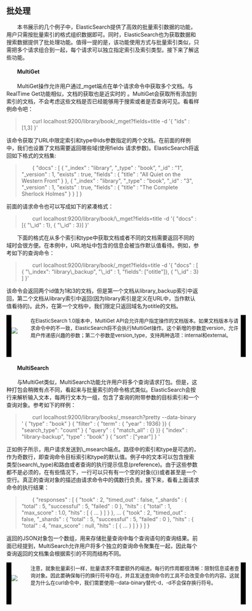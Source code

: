 ## 批处理

<div style="text-indent:2em;">
<p>本书展示的几个例子中，ElasticSearch提供了高效的批量索引数据的功能，用户只需按批量索引的格式组织数据即可。同时，ElasticSearch也为获取数据和搜索数据提供了批处理功能。值得一提的是，该功能使用方式与批量索引类似，只需把多个请求组合到一起，每个请求可以独立指定索引及索引类型。接下来了解这些功能。</p>
<h4>MultiGet</h4>
<p>MultiGet操作允许用户通过_mget端点在单个请求命令中获取多个文档。与RealTime Get功能相似，文档的获取也是近实时的 。MultiGet会获取所有添加到索引的文档，不会考虑这些文档是否已经能够用于搜索或者是否查询可见。看看样例命令吧：
<blockquote>curl localhost:9200/library/book/_mget?fields=title -d '{
 "ids" : [1,3]
}'</blockquote>
该命令获取了URL中限定索引和type中ids参数指定的两个文档。在前面的样例中，我们也设置了文档需要返回哪些域(使用fields 请求参数)。ElasticSearch将返回如下格式的文档集:
<blockquote>{
 "docs" : [ {
 "_index" : "library",
 "_type" : "book",
 "_id" : "1",
 "_version" : 1,
 "exists" : true,
 "fields" : {
 "title" : "All Quiet on the Western Front"
 }
 }, {
 "_index" : "library",
 "_type" : "book",
 "_id" : "3",
 "_version" : 1,
 "exists" : true,
 "fields" : {
 "title" : "The Complete Sherlock Holmes"
 }
 } ]
}</blockquote>
前面的请求命令也可以写成如下的紧凑格式：
<blockquote>curl localhost:9200/library/book/\_mget?fields=title -d '{
 "docs" : [{ "\_id" : 1}, { "\_id" : 3}]
}'</blockquote>
</p>
<p>下面的格式在从多个索引和type中获取文档或者不同的文档需要返回不同的域时会很方便。在本例中，URL地址中包含的信息会被当作默认值看待。例如，参考如下的查询命令：
<blockquote>curl localhost:9200/library/book/_mget?fields=title -d '{
 "docs" : [
 { "\_index": "library\_backup", "\_id" : 1, "fields": ["otitle"]},
 { "\_id" : 3}
 ]
}'</blockquote>
该命令会返回两个id值为1和3的文档，但是第一个文档从library_backup索引中返回，第二个文档从library索引中返回(因为library索引是定义在URL中，当作默认值看待的)。此外，在第一个文档中，我们限定只返回域名为otitle的文档。
</p>
<!--note structure -->
<div style="height:110px;width:650px;text-indent:0em;">
<div style="float:left;width:13px;height:100%; background:black;">
  <img src="../lm.png" height="100px" width="13px" style="margin-top:5px;"/>
</div>
<div style="float:left;width:50px;height:100%;position:relative;">
	<img src="../note.png" style="position:absolute; top:30%; "/>
</div>
<div style="float:left; width:550px;height:100%;">
	<p style="font-size:13px;margin-top:5px;">在ElasticSearch 1.0版本中，MultiGet API会允许用户指定操作的文档版本。如果文档版本与请求命令中的不一致，ElasticSearch将不会执行MultiGet操作。这个新增的参数是version，允许用户传递感兴趣的参数；第二个参数是version_type，支持两种选项：internal和external。 </p>
</div>
<div style="float:left;width:13px;height:100%;background:black;">
  <img src="../rm.png" height="100px" width="13px" style="margin-top:5px;"/>
</div>
</div> <!-- end of note structure -->
<h4>MultiSearch</h4>
<p>与MultiGet类似，MultiSearch功能允许用户将多个查询请求打包。但是，这种打包会稍微有点不同，看起来与批量索引的命令格式类似。ElasticSearch会按行来解析输入文本，每两行文本为一组，包含了查询的附带参数的目标索引和一个查询对象。参考如下的样例：
<blockquote>curl localhost:9200/library/books/_msearch?pretty --data-binary '
{ "type" : "book" }
{ "filter" : { "term" : { "year" : 1936} }}
{ "search_type": "count" }
{ "query" : { "match_all" : {} }}
{ "index" : "library-backup", "type" : "book" }
{ "sort" : ["year"] }
'</blockquote>
正如例子所示，用户请求发送到\_msearch端点。路径中的索引和type是可选的，作为奇数行，即查询命令目标索引和type的默认值。例子中的文本可以包含搜索类型(search\_type)和路由或者查询的执行提示信息(preference)。由于这些参数都不是必须的，在有些情况下，一行可以只有有一个空的对象({})或者甚至是一个空行。真正的查询对象的描述由请求命令中的偶数行负责。接下来，看看上面请求命令的执行结果：
<blockquote>
{
 "responses" : [ {
 "took" : 2,
 "timed_out" : false,
 "_shards" : {
 "total" : 5,
 "successful" : 5,
 "failed" : 0
 },
 "hits" : {
 "total" : 1,
 "max_score" : 1.0,
 "hits" : [ {
 ...
 } ]
 }
 },
 ...
 {
 "took" : 2,
 "timed_out" : false,
 "_shards" : {
 "total" : 5,
 "successful" : 5,
 "failed" : 0
 },
 "hits" : {
 "total" : 4,
 "max_score" : null,
 "hits" : [ {
 ...
 } ]
 }
 } ]
}
</blockquote>
返回的JSON对象包一个数组，用来存储批量查询中每个查询语句的查询结果。前面已经提到，MultiSearch允许用户将多个独立的查询命令聚集在一起，因此每个查询返回的文档集会根据索引的不同而结构不同。
</p>
<!--note structure -->
<div style="height:110px;width:650px;text-indent:0em;">
<div style="float:left;width:13px;height:100%; background:black;">
  <img src="../lm.png" height="100px" width="13px" style="margin-top:5px;"/>
</div>
<div style="float:left;width:50px;height:100%;position:relative;">
	<img src="../note.png" style="position:absolute; top:30%; "/>
</div>
<div style="float:left; width:550px;height:100%;">
	<p style="font-size:13px;margin-top:5px;">注意，就象批量索引一样，批量请求不需要额外的缩进。每行的作用都很清晰：限制信息或者查询对象。因此要确保每行的换行符号存在，并且发送查询命令的工具不会改变命令的内容。这就是为什么在curl命令中，我们需要使用--data-binary替代-d，-d不会保存换行符号。 </p>
</div>
<div style="float:left;width:13px;height:100%;background:black;">
  <img src="../rm.png" height="100px" width="13px" style="margin-top:5px;"/>
</div>
</div> <!-- end of note structure -->

</div>



